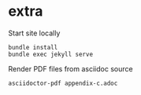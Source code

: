# extra


Start site locally

```
bundle install
bundle exec jekyll serve
```

Render PDF files from asciidoc source

```
asciidoctor-pdf appendix-c.adoc
```